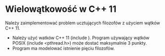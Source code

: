 # Wielowątkowość w C++ 11
Należy zaimplementować problem ucztujących filozofów z użyciem wątków C++ 11.
- Należy użyć watków C++ 11 (include <thread>). Program używający wątków POSIX (include <pthread.h>) może dostać maksymalnie 3 punkty.
- Program ma modelować istnienie pięciu filozofów.
